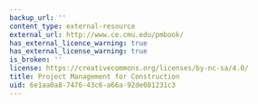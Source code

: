 ```yaml
---
backup_url: ''
content_type: external-resource
external_url: http://www.ce.cmu.edu/pmbook/
has_external_licence_warning: true
has_external_license_warning: true
is_broken: ''
license: https://creativecommons.org/licenses/by-nc-sa/4.0/
title: Project Management for Construction
uid: 6e1aa0a8-7476-43c6-a66a-92de081231c3
---
```


